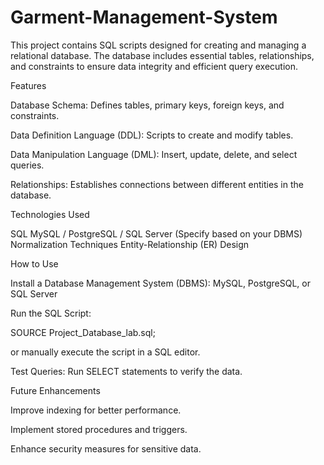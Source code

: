# Garment-Management-System
This project contains SQL scripts designed for creating and managing a relational database. The database includes essential tables, relationships, and constraints to ensure data integrity and efficient query execution.

Features

Database Schema: Defines tables, primary keys, foreign keys, and constraints.

Data Definition Language (DDL): Scripts to create and modify tables.

Data Manipulation Language (DML): Insert, update, delete, and select queries.

Relationships: Establishes connections between different entities in the database.

Technologies Used

SQL
MySQL / PostgreSQL / SQL Server (Specify based on your DBMS)
Normalization Techniques
Entity-Relationship (ER) Design

How to Use

Install a Database Management System (DBMS):
MySQL, PostgreSQL, or SQL Server

Run the SQL Script:

SOURCE Project_Database_lab.sql;

or manually execute the script in a SQL editor.

Test Queries: Run SELECT statements to verify the data.

Future Enhancements

Improve indexing for better performance.

Implement stored procedures and triggers.

Enhance security measures for sensitive data.
